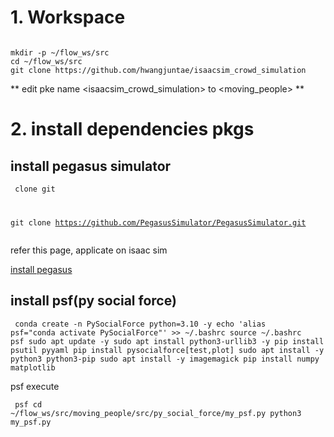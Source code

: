 # 1. Workspace

<pre><code>
mkdir -p ~/flow_ws/src
cd ~/flow_ws/src
git clone https://github.com/hwangjuntae/isaacsim_crowd_simulation
</code></pre>

** edit pke name \<isaacsim_crowd_simulation\> to \<moving_people\> **


# 2. install dependencies pkgs

## install pegasus simulator

<code><pre>
clone git 

git clone https://github.com/PegasusSimulator/PegasusSimulator.git
</code></pre>


refer this page, applicate on isaac sim


[install pegasus](https://pegasussimulator.github.io/PegasusSimulator/source/setup/installation.html#installing-the-pegasus-simulator)

## install psf(py social force)
<code><pre>
conda create -n PySocialForce python=3.10 -y
echo 'alias psf="conda activate PySocialForce"' >> ~/.bashrc
source ~/.bashrc
psf
sudo apt update -y
sudo apt install python3-urllib3 -y
pip install psutil pyyaml
pip install pysocialforce[test,plot]
sudo apt install -y python3 python3-pip
sudo apt install -y imagemagick
pip install numpy matplotlib
</code></pre>


psf execute

<code><pre>
psf
cd ~/flow_ws/src/moving_people/src/py_social_force/my_psf.py
python3 my_psf.py
</code></pre>